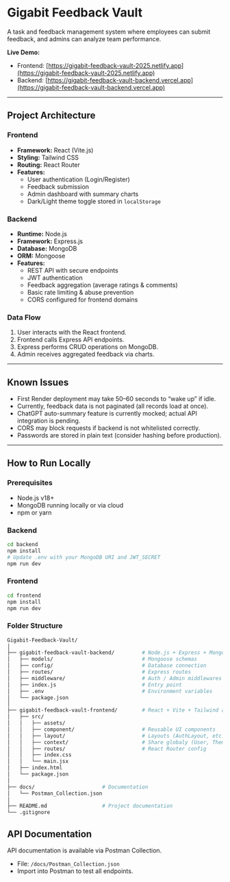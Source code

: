# Gigabit Feedback Vault

A task and feedback management system where employees can submit feedback, and admins can analyze team performance.

**Live Demo:** 
- Frontend: [https://gigabit-feedback-vault-2025.netlify.app](https://gigabit-feedback-vault-2025.netlify.app)
- Backend: [https://gigabit-feedback-vault-backend.vercel.app](https://gigabit-feedback-vault-backend.vercel.app)

---

## Project Architecture

### Frontend
- **Framework:** React (Vite.js)  
- **Styling:** Tailwind CSS  
- **Routing:** React Router  
- **Features:**
  - User authentication (Login/Register)
  - Feedback submission
  - Admin dashboard with summary charts
  - Dark/Light theme toggle stored in `localStorage`

### Backend
- **Runtime:** Node.js  
- **Framework:** Express.js  
- **Database:** MongoDB  
- **ORM:** Mongoose  
- **Features:**
  - REST API with secure endpoints
  - JWT authentication
  - Feedback aggregation (average ratings & comments)
  - Basic rate limiting & abuse prevention
  - CORS configured for frontend domains

### Data Flow
1. User interacts with the React frontend.
2. Frontend calls Express API endpoints.
3. Express performs CRUD operations on MongoDB.
4. Admin receives aggregated feedback via charts.

---

## Known Issues
- First Render deployment may take 50–60 seconds to “wake up” if idle.
- Currently, feedback data is not paginated (all records load at once).
- ChatGPT auto-summary feature is currently mocked; actual API integration is pending.
- CORS may block requests if backend is not whitelisted correctly.
- Passwords are stored in plain text (consider hashing before production).

---

## How to Run Locally

### Prerequisites
- Node.js v18+  
- MongoDB running locally or via cloud  
- npm or yarn

### Backend
```bash
cd backend
npm install
# Update .env with your MongoDB URI and JWT_SECRET
npm run dev
```
### Frontend
```bash
cd frontend
npm install
npm run dev
```
### Folder Structure
```bash
Gigabit-Feedback-Vault/
│
├── gigabit-feedback-vault-backend/         # Node.js + Express + Mongoose API
│   ├── models/                             # Mongoose schemas
│   ├── config/                             # Database connection
│   ├── routes/                             # Express routes
│   ├── middleware/                         # Auth / Admin middlewares
│   ├── index.js                            # Entry point
│   ├── .env                                # Environment variables
│   └── package.json
│
├── gigabit-feedback-vault-frontend/        # React + Vite + Tailwind app
│   ├── src/
│   │   ├── assets/        
│   │   ├── component/                      # Reusable UI components
│   │   ├── layout/                         # Layouts (AuthLayout, etc.)
│   │   ├── context/                        # Share globaly (User, Theme, etc.)
│   │   ├── routes/                         # React Router config
│   │   ├── index.css           
│   │   └── main.jsx
│   ├── index.html
│   └── package.json
│
├── docs/                      # Documentation
│   └── Postman_Collection.json
│
├── README.md                  # Project documentation
└── .gitignore

```
## API Documentation
API documentation is available via Postman Collection.

- File: `/docs/Postman_Collection.json`
- Import into Postman to test all endpoints.